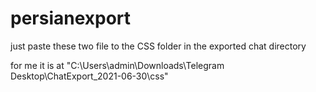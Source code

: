 # persianexport
just paste these two file to the CSS folder in the exported chat directory

for me it is at "C:\Users\admin\Downloads\Telegram Desktop\ChatExport_2021-06-30\css"
